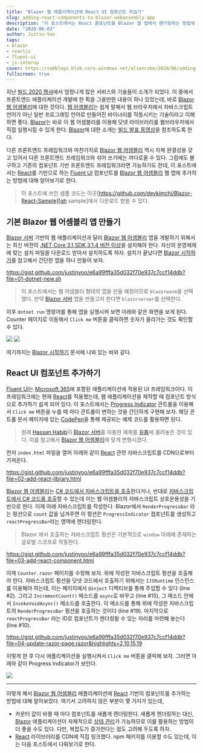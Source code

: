 ```yaml
---
title: "Blazor 웹 애플리케이션에 React UI 컴포넌트 끼얹기"
slug: adding-react-components-to-blazor-webassembly-app
description: "이 포스트에서는 React 콤포넌트를 Blazor 웹 앱에서 렌더링하는 방법에 대해 알아봅니다."
date: "2020-06-03"
author: Justin-Yoo
tags:
- blazor
- reactjs
- fluent-ui
- js-interop
cover: https://sa0blogs.blob.core.windows.net/aliencube/2020/06/adding-react-components-to-blazor-webassembly-app-00.png
fullscreen: true
---
```


지난 [빌드 2020 행사][build]에서 엄청나게 많은 서비스와 기술들이 소개가 되었다. 이 중에서 프론트엔드 애플리케이션 개발에 한 획을 그을만한 내용이 하나 있었는데, 바로 [Blazor 웹 어셈블리][blazor wasm]에 대한 것이다. [웹 어셈블리][wasm]는 쉽게 말해서 웹 브라우저에서 자바스크립트 언어가 아닌 일반 프로그래밍 언어로 만들어진 바이너리를 작동시키는 기술이라고 이해하면 좋다. [Blazor][blazor]는 바로 이 웹 어셈블리를 이용해 닷넷 라이브러리를 웹브라우저에서 직접 실행시킬 수 있게 한다. [Blazor][blazor wasm]에 대한 소개는 [빌드 발표 동영상][build blazor]을 참조하도록 한다.

다른 프론트엔드 프레임워크와 마찬가지로 [Blazor 웹 어셈블리][blazor wasm] 역시 자체 완결성을 갖고 있어서 다른 프론트엔드 프레임워크와 섞어 쓰기에는 까다로울 수 있다. 그럼에도 불구하고 기존의 컴포넌트 기반 프론트엔드 프레임워크라면 가능하기도 한데, 이 포스트에서는 [React][reactjs]를 기반으로 하는 [Fluent UI][fluentui] 컴포넌트를 [Blazor 웹 어셈블리][blazor wasm] 웹 앱에 추가하는 방법에 대해 알아보기로 한다.

> 이 포스트에 쓰인 샘플 코드는 이곳[https://github.com/devkimchi/Blazor-React-Sample][gh sample]에서 다운로드 받을 수 있다.


## 기본 Blazor 웹 어셈블리 앱 만들기 ##

[Blazor 서버][blazor server] 기반의 웹 애플리케이션과 달리 [Blazor 웹 어셈블리][blazor wasm] 앱을 개발하기 위해서는 최신 버전의 [.NET Core 3.1 SDK 3.1.4 버전 이상][netcore sdk 3.1.4]을 설치해야 한다. 자신의 운영체제에 맞는 설치 파일을 다운로드 받아서 설치하도록 하자. 설치가 끝났다면 [Blazor 시작하기][blazor gettingstarted]를 참고해서 간단한 앱을 하나 만들어 보자.

https://gist.github.com/justinyoo/e6a99fffa35d032f70e937c7ccf14ddb?file=01-dotnet-new.sh

> 이 포스트에서는 웹 어셈블리 형태의 앱을 만들 예정이므로 `blazorwasm`을 선택했다. 만약 [Blazor 서버][blazor server] 앱을 만들고자 한다면 `blazorserver`를 선택한다.

이후 `dotnet run` 명령어를 통해 앱을 실행시켜 보면 아래와 같은 화면을 보게 된다. Counter 페이지로 이동해서 `Click me` 버튼을 클릭하면 숫자가 올라가는 것도 확인할 수 있다.

![][image-01]
![][image-02]

여기까지는 [Blazor 시작하기][blazor gettingstarted] 문서에 나와 있는 바와 같다.


## React UI 컴포넌트 추가하기 ##

[Fluent UI][fluentui]는 [Microsoft 365][m365]에 포함된 애플리케이션에 적용된 UI 프레임워크이다. 이 프레임워크에는 현재 [React][reactjs]를 적용했는데, 웹 애플리케이션을 제작할 때 컴포넌트 방식으로 추가하기 쉽게 되어 있다. 이 포스트에서는 [Progress Indicator][fluentui progressindicator] 콘트롤을 이용해서 `Click me` 버튼을 누를 때 마다 콘트롤이 변하는 것을 간단하게 구현해 보자. 해당 콘트롤 문서 페이지에 있는 [CodePen][codepen]을 통해 제공되는 예제 코드를 활용하면 된다.

> 원래 [Hassan Habib][hassan]이 [Blazor 서버][blazor server]를 이용한 예제를 [유튭][hassan video]에 올려놓은 것이 있다. 이를 참고해서 [Blazor 웹 어셈블리][blazor wasm]에 맞게 변형시켰다.

먼저 `index.html` 파일을 열어 아래와 같이 [React][reactjs] 관련 자바스크립트를 CDN으로부터 가져온다.

https://gist.github.com/justinyoo/e6a99fffa35d032f70e937c7ccf14ddb?file=02-add-react-library.html

[Blazor 웹 어셈블리][blazor wasm]는 [C# 코드에서 자바스크립트를 호출][blazor js from dotnet]한다거나, 반대로 [자바스크립트에서 C# 코드를 호출][blazor dotnet from js]할 수 있는데 이는 웹 어셈블리의 자바스크립트 상호운용성을 기반으로 한다. 이제 아래 자바스크립트를 작성한다. Blazor에서 `RenderProgressBar` 라는 펑션으로 `count` 값을 넘겨주면 이 펑션은 `ProgressIndicator` 컴포넌트를 생성하고 `reactProgressBar`라는 영역에 렌더링한다.

> Blazor 에서 호출하는 자바스크립트 펑션은 기본적으로 `window` 아래에 존재하는 글로벌 스코프로 작동한다.

https://gist.github.com/justinyoo/e6a99fffa35d032f70e937c7ccf14ddb?file=03-add-react-component.html

이제 `Counter.razor` 페이지를 수정해 보자. 위에 작성한 자바스크립트 펑션을 호출해야 한다. 자바스크립트 펑션을 닷넷 코드에서 호출하기 위해서는 `IJSRuntime` 인스턴스를 이용해야 하는데, 이는 페이지에서 `@inject` 디렉티브를 통해 주입할 수 있다 (line #2). 그리고 `IncrementCount()` 메소드를 `async`로 바꾸고 (line #15), 그 메소드 안에서 `InvokeVoidAsync()` 메소드를 호출한다. 이 메소드를 통해 위에 작성한 자바스크립트의 `RenderProgressBar` 펑션을 호출하는 것이다 (line #19). 마지막으로 `reactProgressBar` 라는 ID로 컴포넌트가 렌더링될 수 있는 자리를 마련해 놓는다 (line #10).

https://gist.github.com/justinyoo/e6a99fffa35d032f70e937c7ccf14ddb?file=04-update-razor-page.razor&highlights=2,10,15,19

이렇게 한 후 다시 애플리케이션을 실행시켜서 `Click me` 버튼을 클릭해 보자. 그러면 아래와 같이 Progress Indicator가 보인다.

![][image-03]

---

이렇게 해서 [Blazor 웹 어셈블리][blazor wasm] 애플리케이션에 [React][reactjs] 기반의 컴포넌트를 추가하는 방법에 대해 알아보았다. 여기서 고려하지 않은 부분이 몇 가지가 있는데,

* 카운터 값이 바뀔 때 마다 컴포넌트를 새롭게 렌더링한다. 새롭게 렌더링하는 대신, [Blazor][blazor] 애플리케이션이 자체적으로 [상태 관리][blazor statemanagement]가 가능하므로 이를 활용하는 방법이 더 좋을 수도 있다. 다만, 복잡도가 증가한다는 점도 고려해 두도록 하자.
* [React][reactjs] 라이브러리를 CDN에 직접 링크했다. npm 패키지를 이용할 수도 있는데, 이는 다음 포스트에서 다뤄보기로 한다.


[image-01]: https://sa0blogs.blob.core.windows.net/aliencube/2020/06/adding-react-components-to-blazor-webassembly-app-01.png
[image-02]: https://sa0blogs.blob.core.windows.net/aliencube/2020/06/adding-react-components-to-blazor-webassembly-app-02.png
[image-03]: https://sa0blogs.blob.core.windows.net/aliencube/2020/06/adding-react-components-to-blazor-webassembly-app-03.png

[gh sample]: https://github.com/devkimchi/Blazor-React-Sample

[build]: https://mybuild.microsoft.com/?WT.mc_id=aliencubeorg-blog-juyoo
[build blazor]: https://mybuild.microsoft.com/sessions/420ccd3f-6570-4c58-91da-cd760c511171?source=sessions&WT.mc_id=aliencubeorg-blog-juyoo

[blazor]: https://docs.microsoft.com/ko-kr/aspnet/core/blazor/?view=aspnetcore-3.1&WT.mc_id=aliencubeorg-blog-juyoo
[blazor wasm]: https://docs.microsoft.com/ko-kr/aspnet/core/blazor/?view=aspnetcore-3.1&WT.mc_id=aliencubeorg-blog-juyoo#blazor-webassembly
[blazor server]: https://docs.microsoft.com/ko-kr/aspnet/core/blazor/?view=aspnetcore-3.1&WT.mc_id=aliencubeorg-blog-juyoo#blazor-server
[blazor gettingstarted]: https://docs.microsoft.com/ko-kr/aspnet/core/blazor/get-started?view=aspnetcore-3.1&tabs=visual-studio-code&WT.mc_id=aliencubeorg-blog-juyoo
[blazor js from dotnet]: https://docs.microsoft.com/ko-kr/aspnet/core/blazor/call-javascript-from-dotnet?view=aspnetcore-3.1&WT.mc_id=aliencubeorg-blog-juyoo
[blazor dotnet from js]: https://docs.microsoft.com/ko-kr/aspnet/core/blazor/call-dotnet-from-javascript?view=aspnetcore-3.1&WT.mc_id=aliencubeorg-blog-juyoo
[blazor statemanagement]: https://docs.microsoft.com/ko-kr/aspnet/core/blazor/state-management?view=aspnetcore-3.1&WT.mc_id=aliencubeorg-blog-juyoo

[wasm]: https://webassembly.org/
[reactjs]: https://ko.reactjs.org/
[m365]: https://www.office.com/
[netcore sdk 3.1.4]: https://dotnet.microsoft.com/download/dotnet-core/3.1?WT.mc_id=aliencubeorg-blog-juyoo#3.1.4
[codepen]: https://codepen.io/

[fluentui]: https://developer.microsoft.com/fluentui/?WT.mc_id=aliencubeorg-blog-juyoo
[fluentui progressindicator]: https://developer.microsoft.com/fluentui?WT.mc_id=aliencubeorg-blog-juyoo#/controls/web/progressindicator
[fluentui progressindicator codepen]: https://codepen.io/pen/?&editable=true=https%3A%2F%2Fdeveloper.microsoft.com%2Fen-us%2Ffluentui%3FWT.mc_id%3Daliencubeorg-blog-juyoo

[hassan]: https://twitter.com/HassanRezkHabib
[hassan video]: https://youtu.be/E4xUCxOL_PI
